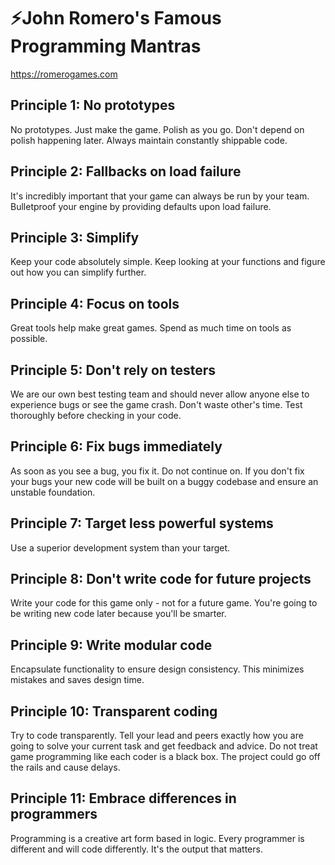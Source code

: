 # ⚡️John Romero's Famous Programming Mantras
https://romerogames.com

## Principle 1: No prototypes
No prototypes. Just make the game. Polish as you go. Don't depend on polish happening later. Always maintain constantly shippable code.

## Principle 2: Fallbacks on load failure
It's incredibly important that your game can always be run by your team. Bulletproof your engine by providing defaults upon load failure.

## Principle 3: Simplify
Keep your code absolutely simple. Keep looking at your functions and figure out how you can simplify further.

## Principle 4: Focus on tools
Great tools help make great games. Spend as much time on tools as possible.

## Principle 5: Don't rely on testers
We are our own best testing team and should never allow anyone else to experience bugs or see the game crash. Don't waste other's time. Test thoroughly before checking in your code.

## Principle 6: Fix bugs immediately
As soon as you see a bug, you fix it. Do not continue on. If you don't fix your bugs your new code will be built on a buggy codebase and ensure an unstable foundation.

## Principle 7: Target less powerful systems
Use a superior development system than your target.

## Principle 8: Don't write code for future projects
Write your code for this game only - not for a future game. You're going to be writing new code later because you'll be smarter.

## Principle 9: Write modular code
Encapsulate functionality to ensure design consistency. This minimizes mistakes and saves design time.

## Principle 10: Transparent coding
Try to code transparently. Tell your lead and peers exactly how you are going to solve your current task and get feedback and advice. Do not treat game programming like each coder is a black box. The project could go off the rails and cause delays.

## Principle 11: Embrace differences in programmers
Programming is a creative art form based in logic. Every programmer is different and will code differently. It's the output that matters.
